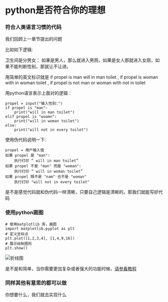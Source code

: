 # python是否符合你的理想

### 符合人类语言习惯的代码

我们回顾上一章节提出的问题

比如如下逻辑:

卫生间是分男女： 如果是男人，那么就进入男厕，如果是女人那就进入女厕，如果不能判断性别，那就让不让进。

用简单的英文标识就是 if propel is man will in man toilet , if propel is woman with in woman toilet , if propel is not man 
or woman with not in toilet  

用python语言表示上面对的逻辑：
    
    propel = input("输入性别:")
    if propel is "man":
        print("will in man toilet")
    elif propel is "woamn":
        print("will in woman toilet")
    else:
        print("will not in every toilet")
    
使用伪代码说明一下:

    propel = 用户输入值
    如果 propel 是 "man":
        执行打印 “ will in man toilet”
    如果 propel 不是 "man" 而是 "woman":
        执行打印 “ will in woman toilet”
    如果 propel 既不是 "nam" 也不是 "woman"
        执行打印 "will not in every toilet"

是不是感觉代码就和伪代码一样清晰，只要自己逻辑是清晰的。那我们就能写好代码

### 使用python画图


    # 使用matplotlib 库，画图
    import matplotlib.pyplot as plt
    # 定义坐标点
    plt.plot([1,2,3,4], [1,4,9,16])
    # 展示绘制图形
    plt.show()


![折线图](http://tools.22too.com/static/upload/1503676899.png)

是不是和简单，当你需要更加复杂或者强大的功能时候，[请参看教程](http://matplotlib.org/users/pyplot_tutorial.html#controlling-line-properties)


### 同样其他有意思的都可以做

你想要什么，我们就去实现什么


